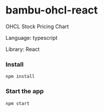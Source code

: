 # bambu-ohcl-react

OHCL Stock Pricing Chart

Language: typescript

Library: React

### Install

    npm install

### Start the app

    npm start

